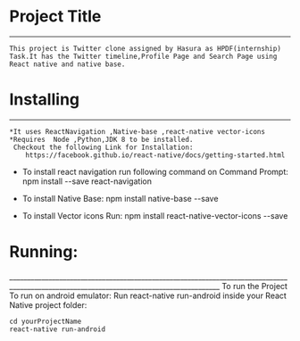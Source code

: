 # Project Title
__________________________________________________________________
    This project is Twitter clone assigned by Hasura as HPDF(internship) Task.It has the Twitter timeline,Profile Page and Search Page using React native and native base.
# Installing
  _______________________________________________________________________________________________________________________________________
    *It uses ReactNavigation ,Native-base ,react-native vector-icons
    *Requires  Node ,Python,JDK 8 to be installed.
     Checkout the following Link for Installation:
        https://facebook.github.io/react-native/docs/getting-started.html
   * To install react navigation run following command on Command Prompt:
      npm install --save react-navigation
      
   * To install Native Base:
      npm install native-base --save
   * To install Vector icons
      Run:  npm install react-native-vector-icons --save
      
 # Running:
 _________________________________________________________________________________________________________________________________________ To run the Project
 To run on android emulator:
 Run react-native run-android inside your React Native project folder:

    cd yourProjectName
    react-native run-android


    
    
